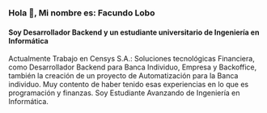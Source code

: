 ### Hola 👋, Mi nombre es: Facundo Lobo
#### Soy Desarrollador Backend y un estudiante universitario de Ingeniería en Informática
Actualmente Trabajo en Censys S.A.: Soluciones tecnológicas Financiera, como Desarrollador Backend para Banca Individuo, Empresa y 
Backoffice, también la creación de un proyecto de Automatización para la Banca individuo. Muy contento de haber tenido esas experiencias 
en lo que es programación y finanzas. Soy Estudiante Avanzando de Ingeniería en Informática.

    
    



